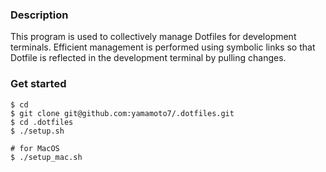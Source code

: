 ### Description
This program is used to collectively manage Dotfiles for development terminals.
Efficient management is performed using symbolic links so that Dotfile is reflected in the development terminal by pulling changes.

### Get started
```
$ cd
$ git clone git@github.com:yamamoto7/.dotfiles.git
$ cd .dotfiles
$ ./setup.sh

# for MacOS
$ ./setup_mac.sh
```
